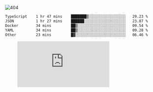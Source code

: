 ![404](https://user-images.githubusercontent.com/378023/89412096-6f759d80-d761-11ea-8c57-84b30ef3f2b1.png)

<!--START_SECTION:waka-->

```txt
TypeScript    1 hr 47 mins    ███████▒░░░░░░░░░░░░░░░░░   29.23 %
JSON          1 hr 27 mins    ██████░░░░░░░░░░░░░░░░░░░   23.87 %
Docker        34 mins         ██▒░░░░░░░░░░░░░░░░░░░░░░   09.54 %
YAML          34 mins         ██▒░░░░░░░░░░░░░░░░░░░░░░   09.28 %
Other         23 mins         █▓░░░░░░░░░░░░░░░░░░░░░░░   06.46 %
```

<!--END_SECTION:waka-->
<figure><embed src="https://wakatime.com/share/@018b853e-267a-435d-a858-33e2b098b9d7/f3c3aa68-553a-4373-a9f9-2d456f62f780.svg"></embed></figure>
